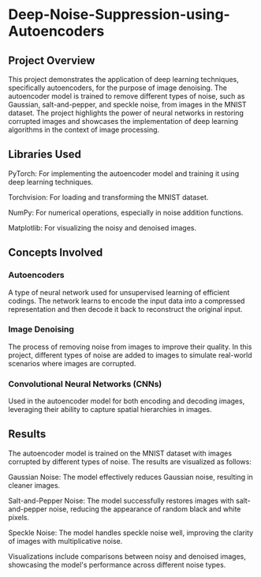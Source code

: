 # Deep-Noise-Suppression-using-Autoencoders

## Project Overview
This project demonstrates the application of deep learning techniques, specifically autoencoders, for the purpose of image denoising. The autoencoder model is trained to remove different types of noise, such as Gaussian, salt-and-pepper, and speckle noise, from images in the MNIST dataset. The project highlights the power of neural networks in restoring corrupted images and showcases the implementation of deep learning algorithms in the context of image processing.

## Libraries Used
PyTorch: For implementing the autoencoder model and training it using deep learning techniques.

Torchvision: For loading and transforming the MNIST dataset.

NumPy: For numerical operations, especially in noise addition functions.

Matplotlib: For visualizing the noisy and denoised images.

## Concepts Involved
### Autoencoders
A type of neural network used for unsupervised learning of efficient codings. The network learns to encode the input data into a compressed representation and then decode it back to reconstruct the original input.
### Image Denoising
The process of removing noise from images to improve their quality. In this project, different types of noise are added to images to simulate real-world scenarios where images are corrupted.
### Convolutional Neural Networks (CNNs)
Used in the autoencoder model for both encoding and decoding images, leveraging their ability to capture spatial hierarchies in images.
## Results
The autoencoder model is trained on the MNIST dataset with images corrupted by different types of noise. 
The results are visualized as follows:

Gaussian Noise: The model effectively reduces Gaussian noise, resulting in cleaner images.

Salt-and-Pepper Noise: The model successfully restores images with salt-and-pepper noise, reducing the appearance of random black and white pixels.

Speckle Noise: The model handles speckle noise well, improving the clarity of images with multiplicative noise.


Visualizations include comparisons between noisy and denoised images, showcasing the model's performance across different noise types.
